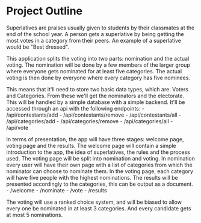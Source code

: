 # Project Outline

Superlatives are praises usually given to students by their classmates at the end of the school year. A person gets a superlative by being getting the most votes in a category from their peers. An example of a superlative would be "Best dressed".

This application splits the voting into two parts: nomination and the actual voting. The nomination will be done by a few members of the larger group where everyone gets nominated for at least five categories. The actual voting is then done by everyone where every category has five nominees.

This means that it'll need to store two basic data types, which are: Voters and Categories. From these we'll get the nominators and the electorate. This will be handled by a simple database with a simple backend. It'll be accessed through an api with the following endpoints:
    - /api/contestants/add
    - /api/contestants/remove
    - /api/contestants/all
    - /api/categories/add
    - /api/categories/remove
    - /api/categories/all
    - /api/vote

In terms of presentation, the app will have three stages: welcome page, voting page and the results.
The welcome page will contain a simple introduction to the app, the idea of superlatives, the rules and the process used.
The voting page will be split into nomination and voting. In nomination every user will have their own page with a list of categories from which the nominator can choose to nominate them. In the voting page, each category will have five people with the highest nominations.
The results will be presented accordingly to the categories, this can be output as a document.
    - /welcome
    - /nominate
    - /vote
    - /results

The voting will use a ranked choice system, and will be biased to allow every one be nominated in at least 3 categories. And every candidate gets at most 5 nominations.
